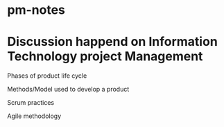 # pm-notes

# Discussion happend on Information Technology  project Management 

Phases of product life cycle

Methods/Model used to develop a product 

Scrum practices

Agile methodology
